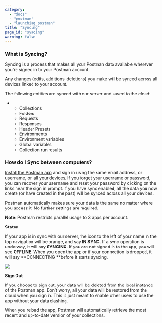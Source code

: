 ```yaml
---
category: 
  - "docs"
  - "postman"
  - "launching_postman"
title: "Syncing"
page_id: "syncing"
warning: false
---
```



### What is Syncing?

Syncing is a process that makes all your Postman data available wherever you're signed in to your Postman account.

Any changes (edits, additions, deletions) you make will be synced across all devices linked to your account.

The following entities are synced with our server and saved to the cloud:

*   *   Collections
    *   Folders
    *   Requests
    *   Responses
    *   Header Presets
    *   Environments
    *   Environment variables
    *   Global variables
    *   Collection run results

### How do I Sync between computers?

[Install the Postman app](https://getpostman.com/apps) and sign in using the same email address, or username, on all your devices. If you forget your username or password, you can recover your username and reset your password by clicking on the links near the sign in prompt. If you have sync enabled, all the data you now create (or have created in the past) will be synced across all your devices.

Postman automatically makes sure your data is the same no matter where you access it. No further settings are required.

**Note:** Postman restricts parallel usage to 3 apps per account.

**States**

If your app is in sync with our server, the icon to the left of your name in the top navigation will be orange, and say **IN SYNC**. If a sync operation is underway, it will say **SYNCING**. If you are not signed in to the app, you will see **OFFLINE**. When you open the app or if your connection is dropped, it will say **CONNECTING **before it starts syncing.

![](https://s3.amazonaws.com/postman-static-getpostman-com/postman-docs/58537162.png)

**Sign Out**

If you choose to sign out, your data will be deleted from the local instance of the Postman app. Don’t worry, all your data will be restored from the cloud when you sign in. This is just meant to enable other users to use the app without your data clashing.

When you reload the app, Postman will automatically retrieve the most recent and up-to-date version of your collections.
